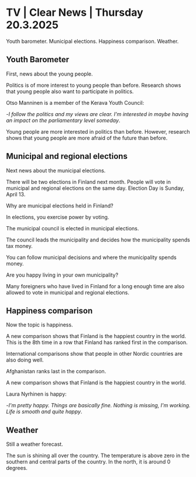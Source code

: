 # TV \| Clear News \| Thursday 20.3.2025

Youth barometer. Municipal elections. Happiness comparison. Weather.

## Youth Barometer

First, news about the young people.

Politics is of more interest to young people than before. Research shows that young people also want to participate in politics.

Otso Manninen is a member of the Kerava Youth Council:

\-*I follow the politics and my views are clear. I'm interested in maybe having an impact on the parliamentary level someday*.

Young people are more interested in politics than before. However, research shows that young people are more afraid of the future than before.

## Municipal and regional elections

Next news about the municipal elections.

There will be two elections in Finland next month. People will vote in municipal and regional elections on the same day. Election Day is Sunday, April 13.

Why are municipal elections held in Finland?

In elections, you exercise power by voting.

The municipal council is elected in municipal elections.

The council leads the municipality and decides how the municipality spends tax money.

You can follow municipal decisions and where the municipality spends money.

Are you happy living in your own municipality?

Many foreigners who have lived in Finland for a long enough time are also allowed to vote in municipal and regional elections.

## Happiness comparison

Now the topic is happiness.

A new comparison shows that Finland is the happiest country in the world. This is the 8th time in a row that Finland has ranked first in the comparison.

International comparisons show that people in other Nordic countries are also doing well.

Afghanistan ranks last in the comparison.

A new comparison shows that Finland is the happiest country in the world.

Laura Nyrhinen is happy:

\-*I'm pretty happy. Things are basically fine. Nothing is missing, I'm working. Life is smooth and quite happy*.

## Weather

Still a weather forecast.

The sun is shining all over the country. The temperature is above zero in the southern and central parts of the country. In the north, it is around 0 degrees.
